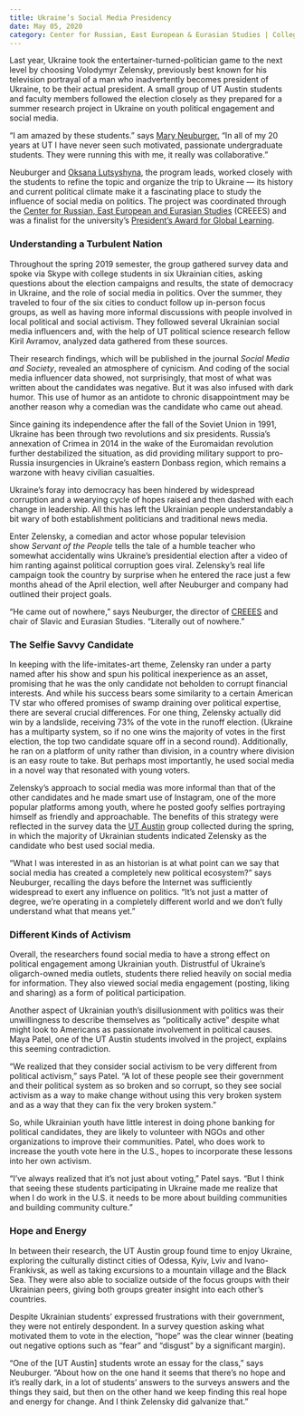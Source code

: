 ```yaml
--- 
title: Ukraine’s Social Media Presidency
date: May 05, 2020
category: Center for Russian, East European & Eurasian Studies | College of Liberal Arts
---
```


Last year, Ukraine took the entertainer-turned-politician game to the next level by choosing Volodymyr Zelensky, previously best known for his television portrayal of a man who inadvertently becomes president of Ukraine, to be their actual president. A small group of UT Austin students and faculty members followed the election closely as they prepared for a summer research project in Ukraine on youth political engagement and social media.

“I am amazed by these students.” says [Mary Neuburger.](https://liberalarts.utexas.edu/slavic/faculty/maryneu) “In all of my 20 years at UT I have never seen such motivated, passionate undergraduate students. They were running this with me, it really was collaborative.”

Neuburger and [Oksana Lutsyshyna](https://liberalarts.utexas.edu/slavic/faculty/ol2759), the program leads, worked closely with the students to refine the topic and organize the trip to Ukraine — its history and current political climate make it a fascinating place to study the influence of social media on politics. The project was coordinated through the [Center for Russian, East European and Eurasian Studies](https://liberalarts.utexas.edu/slavic/CREEES/About-CREEES.php) (CREEES) and was a finalist for the university’s [President’s Award for Global Learning](https://presidentsglobalaward.utexas.edu/).

### Understanding a Turbulent Nation

Throughout the spring 2019 semester, the group gathered survey data and spoke via Skype with college students in six Ukrainian cities, asking questions about the election campaigns and results, the state of democracy in Ukraine, and the role of social media in politics. Over the summer, they traveled to four of the six cities to conduct follow up in-person focus groups, as well as having more informal discussions with people involved in local political and social activism. They followed several Ukrainian social media influencers and, with the help of UT political science research fellow Kiril Avramov, analyzed data gathered from these sources.

Their research findings, which will be published in the journal _Social Media and Society_, revealed an atmosphere of cynicism. And coding of the social media influencer data showed, not surprisingly, that most of what was written about the candidates was negative. But it was also infused with dark humor. This use of humor as an antidote to chronic disappointment may be another reason why a comedian was the candidate who came out ahead.

Since gaining its independence after the fall of the Soviet Union in 1991, Ukraine has been through two revolutions and six presidents. Russia’s annexation of Crimea in 2014 in the wake of the Euromaidan revolution further destabilized the situation, as did providing military support to pro-Russia insurgencies in Ukraine’s eastern Donbass region, which remains a warzone with heavy civilian casualties.

Ukraine’s foray into democracy has been hindered by widespread corruption and a wearying cycle of hopes raised and then dashed with each change in leadership. All this has left the Ukrainian people understandably a bit wary of both establishment politicians and traditional news media.

Enter Zelensky, a comedian and actor whose popular television show _Servant of the People_ tells the tale of a humble teacher who somewhat accidentally wins Ukraine’s presidential election after a video of him ranting against political corruption goes viral. Zelensky’s real life campaign took the country by surprise when he entered the race just a few months ahead of the April election, well after Neuburger and company had outlined their project goals.

“He came out of nowhere,” says Neuburger, the director of [CREEES](https://liberalarts.utexas.edu/slavic/CREEES/About-CREEES.php) and chair of Slavic and Eurasian Studies. “Literally out of nowhere.”

### The Selfie Savvy Candidate

In keeping with the life-imitates-art theme, Zelensky ran under a party named after his show and spun his political inexperience as an asset, promising that he was the only candidate not beholden to corrupt financial interests. And while his success bears some similarity to a certain American TV star who offered promises of swamp draining over political expertise, there are several crucial differences. For one thing, Zelensky actually did win by a landslide, receiving 73% of the vote in the runoff election. (Ukraine has a multiparty system, so if no one wins the majority of votes in the first election, the top two candidate square off in a second round). Additionally, he ran on a platform of unity rather than division, in a country where division is an easy route to take. But perhaps most importantly, he used social media in a novel way that resonated with young voters.

Zelensky’s approach to social media was more informal than that of the other candidates and he made smart use of Instagram, one of the more popular platforms among youth, where he posted goofy selfies portraying himself as friendly and approachable. The benefits of this strategy were reflected in the survey data the [UT Austin](https://www.utexas.edu/) group collected during the spring, in which the majority of Ukrainian students indicated Zelensky as the candidate who best used social media.

“What I was interested in as an historian is at what point can we say that social media has created a completely new political ecosystem?” says Neuburger, recalling the days before the Internet was sufficiently widespread to exert any influence on politics. “It’s not just a matter of degree, we’re operating in a completely different world and we don’t fully understand what that means yet.”

### Different Kinds of Activism

Overall, the researchers found social media to have a strong effect on political engagement among Ukrainian youth. Distrustful of Ukraine’s oligarch-owned media outlets, students there relied heavily on social media for information. They also viewed social media engagement (posting, liking and sharing) as a form of political participation.

Another aspect of Ukrainian youth’s disillusionment with politics was their unwillingness to describe themselves as “politically active” despite what might look to Americans as passionate involvement in political causes. Maya Patel, one of the UT Austin students involved in the project, explains this seeming contradiction.

“We realized that they consider social activism to be very different from political activism,” says Patel. “A lot of these people see their government and their political system as so broken and so corrupt, so they see social activism as a way to make change without using this very broken system and as a way that they can fix the very broken system.”

So, while Ukrainian youth have little interest in doing phone banking for political candidates, they are likely to volunteer with NGOs and other organizations to improve their communities. Patel, who does work to increase the youth vote here in the U.S., hopes to incorporate these lessons into her own activism.

“I’ve always realized that it’s not just about voting,” Patel says. “But I think that seeing these students participating in Ukraine made me realize that when I do work in the U.S. it needs to be more about building communities and building community culture.”

### Hope and Energy

In between their research, the UT Austin group found time to enjoy Ukraine, exploring the culturally distinct cities of Odessa, Kyiv, Lviv and Ivano-Frankivsk, as well as taking excursions to a mountain village and the Black Sea. They were also able to socialize outside of the focus groups with their Ukrainian peers, giving both groups greater insight into each other’s countries.

Despite Ukrainian students’ expressed frustrations with their government, they were not entirely despondent. In a survey question asking what motivated them to vote in the election, “hope” was the clear winner (beating out negative options such as “fear” and “disgust” by a significant margin).

“One of the \[UT Austin\] students wrote an essay for the class,” says Neuburger. “About how on the one hand it seems that there’s no hope and it’s really dark, in a lot of students’ answers to the surveys answers and the things they said, but then on the other hand we keep finding this real hope and energy for change. And I think Zelensky did galvanize that.”